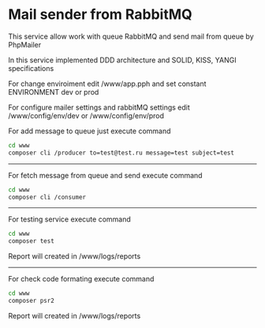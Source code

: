 # Mail sender from RabbitMQ

This service allow work with queue RabbitMQ and send mail from 
queue by PhpMailer

In this service implemented DDD architecture and SOLID, KISS, YANGI specifications

For change enviroiment edit /www/app.pph and set constant ENVIRONMENT dev or prod

For configure mailer settings and rabbitMQ settings edit /www/config/env/dev or /www/config/env/prod

For add message to queue just execute command
```bash
cd www
composer cli /producer to=test@test.ru message=test subject=test
```

___

For fetch message from queue and send execute command
```bash
cd www
composer cli /consumer
```
___

For testing service execute command
```bash
cd www
composer test
```
Report will created in /www/logs/reports

___

For check code formating execute command
```bash
cd www
composer psr2
```
Report will created in /www/logs/reports
